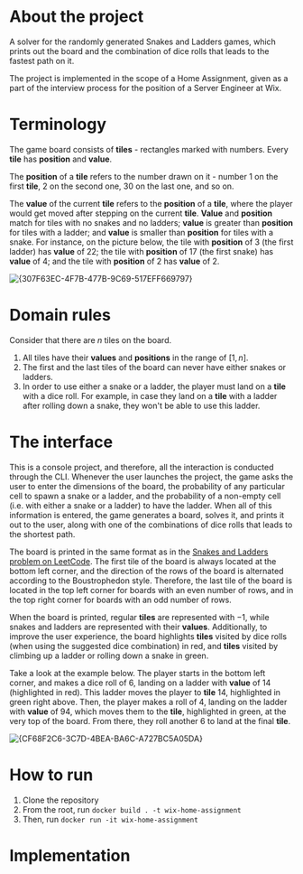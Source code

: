 # About the project
A solver for the randomly generated Snakes and Ladders games, which prints out the board and the combination of dice rolls that leads to the fastest path on it.

The project is implemented in the scope of a Home Assignment, given as a part of the interview process for the position of a Server Engineer at Wix.

# Terminology
The game board consists of **tiles** - rectangles marked with numbers. Every **tile** has **position** and **value**.

The **position** of a **tile** refers to the number drawn on it - number 1 on the first **tile**, 2 on the second one, 30 on the last one, and so on.

The **value** of the current **tile** refers to the **position** of a **tile**, where the player would get moved after stepping on the current **tile**.
**Value** and **position** match for tiles with no snakes and no ladders; **value** is greater than **position** for tiles with a ladder; and **value** is smaller than **position** for tiles with a snake.
For instance, on the picture below, the tile with **position** of 3 (the first ladder) has **value** of 22; the tile with **position** of 17 (the first snake) has **value** of 4; and the tile with **position** of 2 has **value** of 2.

![{307F63EC-4F7B-477B-9C69-517EFF669797}](https://github.com/user-attachments/assets/488e44b3-dbba-4e86-a580-b48fd7537702)

# Domain rules
Consider that there are $n$ tiles on the board.
1. All tiles have their **values** and **positions** in the range of $[1, n]$.
2. The first and the last tiles of the board can never have either snakes or ladders.
3. In order to use either a snake or a ladder, the player must land on a **tile** with a dice roll. For example, in case they land on a **tile** with a ladder after rolling down a snake, they won't be able to use this ladder.

# The interface
This is a console project, and therefore, all the interaction is conducted through the CLI. Whenever the user launches the project, the game asks the user to enter the dimensions of the board, the probability of any particular cell to spawn a snake or a ladder,
and the probability of a non-empty cell (i.e. with either a snake or a ladder) to have the ladder. When all of this information is entered, the game generates a board, solves it, and prints it out to the user, along with one of the combinations of dice rolls
that leads to the shortest path.

The board is printed in the same format as in the [Snakes and Ladders problem on LeetCode](https://leetcode.com/problems/snakes-and-ladders/description/). The first tile of the board is always located at the bottom left corner, and the direction of the rows of
the board is alternated according to the Boustrophedon style. Therefore, the last tile of the board is located in the top left corner for boards with an even number of rows, and in the top right corner for boards with an odd number of rows.

When the board is printed, regular **tiles** are represented with $-1$, while snakes and ladders are represented with their **values**. Additionally, to improve the user experience, the board highlights **tiles** visited by dice rolls (when using the suggested
dice combination) in red, and **tiles** visited by climbing up a ladder or rolling down a snake in green.

Take a look at the example below. The player starts in the bottom left corner, and makes a dice roll of 6, landing on a ladder with **value** of 14 (highlighted in red). This ladder moves the player to **tile** 14, highlighted in green right above.
Then, the player makes a roll of $4$, landing on the ladder with **value** of $94$, which moves them to the **tile**, highlighted in green, at the very top of the board. From there, they roll another $6$ to land at the final **tile**.

![{CF68F2C6-3C7D-4BEA-BA6C-A727BC5A05DA}](https://github.com/user-attachments/assets/6077f54b-3bc8-4817-bf3c-d202710e88c9)

# How to run
1. Clone the repository
2. From the root, run `docker build . -t wix-home-assignment`
3. Then, run `docker run -it wix-home-assignment`

# Implementation
